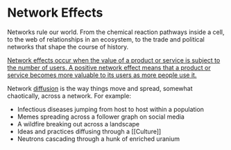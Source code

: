 # Network Effects

Networks rule our world. From the chemical reaction pathways inside a cell, to the web of relationships in an ecosystem, to the trade and political networks that shape the course of history.

 [Network effects occur when the value of a product or service is subject to the number of users. A positive network effect means that a product or service becomes more valuable to its users as more people use it.](https://julian.digital/2021/12/20/the-power-of-defaults/)

Network [diffusion](https://meltingasphalt.com/interactive/going-critical/) is the way things move and spread, somewhat chaotically, across a network. For example:

-   Infectious diseases jumping from host to host within a population
-   Memes spreading across a follower graph on social media
-   A wildfire breaking out across a landscape
-   Ideas and practices diffusing through a [[Culture]]
-   Neutrons cascading through a hunk of enriched uranium
